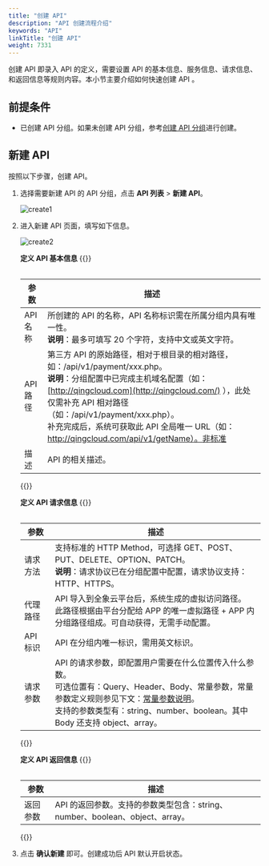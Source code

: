 ```yaml
---
title: "创建 API"
description: "API 创建流程介绍"
keywords: "API"
linkTitle: "创建 API"
weight: 7331
---
```


创建 API 即录入 API 的定义，需要设置 API 的基本信息、服务信息、请求信息、和返回信息等规则内容。本小节主要介绍如何快速创建 API 。

## 前提条件

- 已创建 API 分组。如果未创建 API 分组，参考[创建 API 分组](../../../proxy/create_apigroup/)进行创建。



## 新建 API

按照以下步骤，创建 API。

1. 选择需要新建 API 的 API 分组，点击 **API 列表** > **新建 API**。

   ![create1](/images/api/proxy/create_api/create1.png)

2. 进入新建 API 页面，填写如下信息。

   ![create2](/images/api/proxy/create_api/create2.png)

   **定义 API 基本信息**
   {{<table >}}

   | 参数     | 描述                                                         |
   | -------- | ------------------------------------------------------------ |
   | API 名称 | 所创建的 API 的名称，API 名称标识需在所属分组内具有唯一性。</br>**说明**：最多可填写 20 个字符，支持中文或英文字符。 |
   | API 路径 | 第三方 API 的原始路径，相对于根目录的相对路径，如：/api/v1/payment/xxx.php。</br>**说明**：分组配置中已完成主机域名配置（如：[http://qingcloud.com](http://qingcloud.com/) ），此处仅需补充 API 相对路径（如：/api/v1/payment/xxx.php）。</br>补充完成后，系统可获取此 API 全局唯一 URL（如：http://qingcloud.com/api/v1/getName）。非标准 |
   | 描述     | API 的相关描述。                                             |

   

   {{</table >}}

   **定义 API 请求信息**
   {{<table >}}

   | 参数     | 描述                                                         |
   | -------- | ------------------------------------------------------------ |
   | 请求方法 | 支持标准的 HTTP Method，可选择 GET、POST、PUT、DELETE、OPTION、PATCH。</br>**说明**：请求协议已在分组配置中配置，请求协议支持：HTTP、HTTPS。 |
   | 代理路径 | API 导入到全象云平台后，系统生成的虚拟访问路径。</br>此路径根据由平台分配给 APP 的唯一虚拟路径 + APP 内分组路径组成。可自动获得，无需手动配置。 |
   | API 标识 | API 在分组内唯一标识，需用英文标识。                         |
   | 请求参数 | API 的请求参数，即配置用户需要在什么位置传入什么参数。<br>可选位置有：Query、Header、Body、常量参数，常量参数定义规则参见下文：[常量参数说明](#常量参数说明)。<br>支持的参数类型有：string、number、boolean。其中 Body 还支持 object、array。 |

   {{</table >}}

   **定义 API 返回信息**
   {{<table >}}

   | 参数     | 描述                                                         |
   | -------- | ------------------------------------------------------------ |
   | 返回参数 | API 的返回参数。支持的参数类型包含：string、number、boolean、object、array。 |
   {{</table >}}

3. 点击 **确认新建** 即可。创建成功后 API 默认开启状态。



